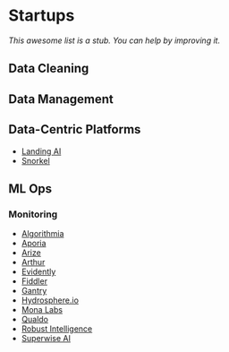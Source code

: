 <h1 id="startups">Startups</h1>

_This awesome list is a stub. You can help by improving it._

<h2 id="cleaning">Data Cleaning</h2>

<h2 id="management">Data Management</h2>

<h2 id="platforms">Data-Centric Platforms</h2>

- [Landing AI](https://landing.ai/platform/)
- [Snorkel](https://snorkel.ai)

<h2 id="mlops">ML Ops</h2>

<h3 id="monitoring">Monitoring</h3>

- [Algorithmia](https://algorithmia.com)
- [Aporia](https://www.aporia.com)
- [Arize](https://arize.com)
- [Arthur](https://arthur.ai)
- [Evidently](https://evidentlyai.com)
- [Fiddler](https://www.fiddler.ai)
- [Gantry](https://gantry.io)
- [Hydrosphere.io](https://hydrosphere.io)
- [Mona Labs](https://www.monalabs.io)
- [Qualdo](https://www.qualdo.ai)
- [Robust Intelligence](https://www.robustintelligence.com)
- [Superwise AI](https://www.superwise.ai)








